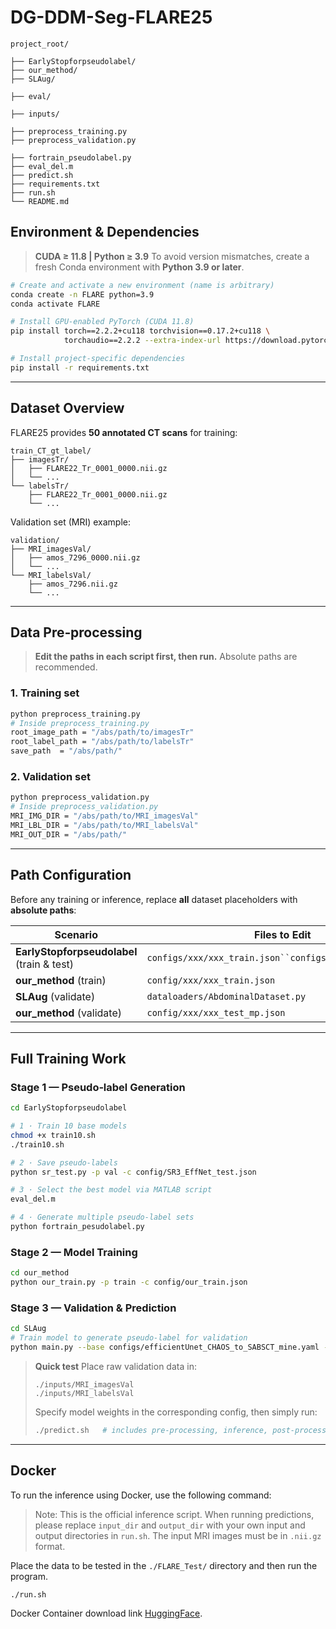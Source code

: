 # DG-DDM-Seg-FLARE25

```
project_root/

├── EarlyStopforpseudolabel/
├── our_method/
├── SLAug/

├── eval/

├── inputs/

├── preprocess_training.py
├── preprocess_validation.py

├── fortrain_pseudolabel.py
├── eval_del.m
├── predict.sh
├── requirements.txt
├── run.sh
└── README.md
```

## Environment & Dependencies

> **CUDA ≥ 11.8 | Python ≥ 3.9**
>  To avoid version mismatches, create a fresh Conda environment with **Python 3.9 or later**.

```bash
# Create and activate a new environment (name is arbitrary)
conda create -n FLARE python=3.9
conda activate FLARE

# Install GPU‑enabled PyTorch (CUDA 11.8)
pip install torch==2.2.2+cu118 torchvision==0.17.2+cu118 \
            torchaudio==2.2.2 --extra-index-url https://download.pytorch.org/whl/cu118

# Install project‑specific dependencies
pip install -r requirements.txt
```

------

## Dataset Overview

FLARE25 provides **50 annotated CT scans** for training:

```
train_CT_gt_label/
├── imagesTr/
│   ├── FLARE22_Tr_0001_0000.nii.gz
│   └── ...
└── labelsTr/
    ├── FLARE22_Tr_0001_0000.nii.gz
    └── ...
```

Validation set (MRI) example:

```
validation/
├── MRI_imagesVal/
│   ├── amos_7296_0000.nii.gz
│   └── ...
└── MRI_labelsVal/
    ├── amos_7296.nii.gz
    └── ...
```

------

## Data Pre‑processing

> **Edit the paths in each script first, then run.** Absolute paths are recommended.

### 1. Training set

```bash
python preprocess_training.py
# Inside preprocess_training.py
root_image_path = "/abs/path/to/imagesTr"
root_label_path = "/abs/path/to/labelsTr"
save_path  = "/abs/path/"
```

### 2. Validation set

```bash
python preprocess_validation.py
# Inside preprocess_validation.py
MRI_IMG_DIR = "/abs/path/to/MRI_imagesVal"
MRI_LBL_DIR = "/abs/path/to/MRI_labelsVal"
MRI_OUT_DIR = "/abs/path/"
```

------

## Path Configuration

Before any training or inference, replace **all** dataset placeholders with **absolute paths**:

| Scenario                                   | Files to Edit                                           | Key Field(s)                                                 |
| ------------------------------------------ | ------------------------------------------------------- | ------------------------------------------------------------ |
| **EarlyStopforpseudolabel** (train & test) | `configs/xxx/xxx_train.json``configs/xxx/xxx_test.json` | `datasets.dataroot`                                          |
| **our_method** (train)                     | `config/xxx/xxx_train.json`                             | `datasets.train.dataroot``datasets.train.cond_pesudolabel_sequence` |
| **SLAug** (validate)                       | `dataloaders/AbdominalDataset.py`                       | `BASEDIR`                                                    |
| **our_method** (validate)                  | `config/xxx/xxx_test_mp.json`                           | `datasets.train.dataroot``datasets.train.cond_pesudolabel_sequence` |

------

## Full Training Work

### Stage 1 — Pseudo‑label Generation

```bash
cd EarlyStopforpseudolabel

# 1 · Train 10 base models
chmod +x train10.sh
./train10.sh

# 2 · Save pseudo‑labels
python sr_test.py -p val -c config/SR3_EffNet_test.json

# 3 · Select the best model via MATLAB script
eval_del.m

# 4 · Generate multiple pseudo‑label sets
python fortrain_pesudolabel.py
```

### Stage 2 — Model Training

```bash
cd our_method
python our_train.py -p train -c config/our_train.json
```

### Stage 3 — Validation & Prediction

```bash
cd SLAug
# Train model to generate pseudo‑label for validation
python main.py --base configs/efficientUnet_CHAOS_to_SABSCT_mine.yaml --seed 23
```

> **Quick test**
>  Place raw validation data in:
>
> ```
> ./inputs/MRI_imagesVal
> ./inputs/MRI_labelsVal
> ```
>
> Specify model weights in the corresponding config, then simply run:
>
> ```bash
> ./predict.sh   # includes pre‑processing, inference, post‑processing
> ```

------

## Docker

To run the inference using Docker, use the following command:

> Note: This is the official inference script. When running predictions, please replace `input_dir` and `output_dir` with your own input and output directories in `run.sh`. The input MRI images must be in `.nii.gz` format.

Place the data to be tested in the `./FLARE_Test/` directory and then run the program.

```
./run.sh
```

Docker Container download link [HuggingFace](https://huggingface.co/hryang/DG-DDM-Seg-FLARE25/).
